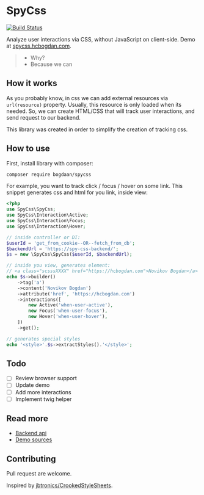 # SpyCss

[![Build
Status](https://secure.travis-ci.org/Bogdaan/spycss.png)](http://travis-ci.org/Bogdaan/spycss)

Analyze user interactions via CSS, without JavaScript on client-side.
Demo at [spycss.hcbogdan.com](https://spycss.hcbogdan.com).

> - Why?
> - Because we can

## How it works

As you probably know, in css we can add external resources via `url(resource)`
property. Usually, this resource is only loaded when its needed. So, we can
create HTML/CSS that will track user interactions, and send request to our
backend.

This library was created in order to simplify the creation of tracking css.

## How to use

First, install library with composer:

```bash
composer require bogdaan/spycss
```

For example, you want to track click / focus / hover on some link. This snippet
generates css and html for you link, inside view:

```php
<?php
use SpyCss\SpyCss;
use SpyCss\Interaction\Active;
use SpyCss\Interaction\Focus;
use SpyCss\Interaction\Hover;

// inside controller or DI:
$userId = 'get_from_cookie--OR--fetch_from_db';
$backendUrl = 'https://spy-css-backend/';
$s = new \SpyCss\SpyCss($userId, $backendUrl);

// inside you view, generates element:
// <a class="scsssXXXX" href="https://hcbogdan.com">Novikov Bogdan</a>
echo $s->builder()
    ->tag('a')
    ->content('Novikov Bogdan')
    ->attribute('href', 'https://hcbogdan.com')
    ->interactions([
        new Active('when-user-active'),
        new Focus('when-user-focus'),
        new Hover('when-user-hover'),
    ])
    ->get();

// generates special styles
echo '<style>'.$s->extractStyles().'</style>';
```

## Todo

- [ ] Review browser support
- [ ] Update demo
- [ ] Add more interactions
- [ ] Implement twig helper

## Read more

+ [Backend api](docs/backend-api.md)
+ [Demo sources](https://github.com/Bogdaan/spycss-demo)

## Contributing

Pull request are welcome.

Inspired by [jbtronics/CrookedStyleSheets](https://github.com/jbtronics/CrookedStyleSheets).
